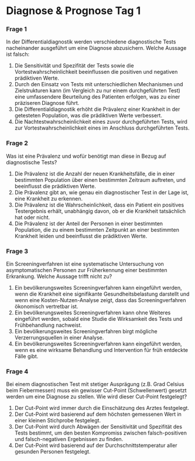 # Diagnose & Prognose Tag 1

### Frage 1 

In der Differentialdiagnostik werden verschiedene diagnostische Tests nacheinander ausgeführt um eine Diagnose abzusichern. Welche Aussage ist falsch:<br> 

1)  Die Sensitivität und Spezifität der Tests sowie die Vortestwahrscheinlichkeit beeinflussen die positiven und negativen prädiktiven Werte.<br> 
2)  Durch den Einsatz von Tests mit unterschiedlichen Mechanismen und Zielstrukturen kann (im Vergleich zu nur einem durchgeführten Test) eine umfassendere Beurteilung des Patienten erfolgen, was zu einer präziseren Diagnose führt.<br> 
3)  Die Differentialdiagnostik erhöht die Prävalenz einer Krankheit in der getesteten Population, was die prädiktiven Werte verbessert.<br> 
4)  Die Nachtestwahrscheinlichkeit eines zuvor durchgeführten Tests, wird zur Vortestwahrscheinlichkeit eines im Anschluss durchgeführten Tests. <br> 

### Frage 2 

 Was ist eine Prävalenz und wofür benötigt man diese in Bezug auf diagnostische Tests? <br> 
 
 1)   Die Prävalenz ist die Anzahl der neuen Krankheitsfälle, die in einer bestimmten Population über einen bestimmten Zeitraum auftreten, und beeinflusst die prädiktiven Werte. <br>   
 2)   Die Prävalenz gibt an, wie genau ein diagnostischer Test in der Lage ist, eine Krankheit zu erkennen. <br>   
 3)   Die Prävalenz ist die Wahrscheinlichkeit, dass ein Patient ein positives Testergebnis erhält, unabhängig davon, ob er die Krankheit tatsächlich hat oder nicht.<br>   
 4)   Die Prävalenz ist der Anteil der Personen in einer bestimmten Population, die zu einem bestimmten Zeitpunkt an einer bestimmten Krankheit leiden und beeinflusst die prädiktiven Werte. <br>   

### Frage 3 

Ein Screeningverfahren ist eine systematische Untersuchung von asymptomatischen Personen zur Früherkennung einer bestimmten Erkrankung. Welche Aussage trifft nicht zu?<br>  

1)  Ein bevölkerungsweites Screeningverfahren kann eingeführt werden, wenn die Krankheit eine signifikante Gesundheitsbelastung darstellt und wenn eine Kosten-Nutzen-Analyse zeigt, dass das Screeningverfahren ökonomisch vertretbar ist.<br>  
2)  Ein bevölkerungsweites Screeningverfahren kann ohne Weiteres eingeführt werden, sobald eine Studie die Wirksamkeit des Tests und Frühbehandlung nachweist.<br>  
3)  Ein bevölkerungsweites Screeningverfahren birgt mögliche Verzerrungsquellen in einer Analyse.<br>  
4)  Ein bevölkerungsweites Screeningverfahren kann eingeführt werden, wenn es eine wirksame Behandlung und Intervention für früh entdeckte Fälle gibt.<br>  

### Frage 4 

Bei einem diagnostischen Test mit stetiger Ausprägung (z.B. Grad Celsius beim Fiebermessen) muss ein gewisser Cut-Point (Schwellenwert) gesetzt werden um eine Diagnose zu stellen. Wie wird dieser Cut-Point festgelegt?<br>  

1)  Der Cut-Point wird immer durch die Einschätzung des Arztes festgelegt.<br>  
2)  Der Cut-Point wird basierend auf dem höchsten gemessenen Wert in einer kleinen Stichprobe festgelegt.<br>  
3)  Der Cut-Point wird durch Abwägen der Sensitivität und Spezifität des Tests bestimmt, um den besten Kompromiss zwischen falsch-positiven und falsch-negativen Ergebnissen zu finden.<br>  
4)  Der Cut-Point wird basierend auf der Durchschnittstemperatur aller gesunden Personen festgelegt.<br>  


